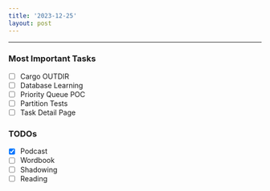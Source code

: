 ```yaml
---
title: '2023-12-25'
layout: post
---
```


---

### Most Important Tasks

- [ ] Cargo OUTDIR
- [ ] Database Learning
- [ ] Priority Queue POC
- [ ] Partition Tests
- [ ] Task Detail Page

### TODOs

- [x] Podcast
- [ ] Wordbook
- [ ] Shadowing
- [ ] Reading
